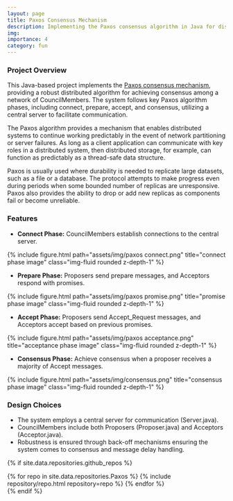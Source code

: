 ```yaml
---
layout: page
title: Paxos Consensus Mechanism
description: Implementing the Paxos consensus algorithm in Java for distributed consensus.
img:
importance: 4
category: fun
---
```


### Project Overview

This Java-based project implements the [Paxos consensus mechanism](https://en.wikipedia.org/wiki/Paxos_(computer_science)), providing a robust distributed algorithm for achieving consensus among a network of CouncilMembers. The system follows key Paxos algorithm phases, including connect, prepare, accept, and consensus, utilizing a central server to facilitate communication.

The Paxos algorithm provides a mechanism that enables distributed systems to continue working predictably in the event of network partitioning or server failures. As long as a client application can communicate with key roles in a distributed system, then distributed storage, for example, can function as predictably as a thread-safe data structure.

Paxos is usually used where durability is needed to replicate large datasets, such as a file or a database. The protocol attempts to make progress even during periods when some bounded number of replicas are unresponsive. Paxos also provides the ability to drop or add new replicas as components fail or become unreliable.

### Features

- **Connect Phase:** CouncilMembers establish connections to the central server.

<div class="row justify-content-sm-center">
    <div class="col-sm-8 mt-3 mt-md-0">
        {% include figure.html path="assets/img/paxos connect.png" title="connect phase image" class="img-fluid rounded z-depth-1" %}
    </div>
</div>


- **Prepare Phase:** Proposers send prepare messages, and Acceptors respond with promises.

<div class="row justify-content-sm-center">
    <div class="col-sm-8 mt-3 mt-md-0">
        {% include figure.html path="assets/img/paxos promise.png" title="promise phase image" class="img-fluid rounded z-depth-1" %}
    </div>
</div>

- **Accept Phase:** Proposers send Accept_Request messages, and Acceptors accept based on previous promises.

<div class="row justify-content-sm-center">
    <div class="col-sm-8 mt-3 mt-md-0">
        {% include figure.html path="assets/img/paxos acceptance.png" title="acceptance phase image" class="img-fluid rounded z-depth-1" %}
    </div>
</div>

- **Consensus Phase:** Achieve consensus when a proposer receives a majority of Accept messages.

<div class="row justify-content-sm-center">
    <div class="col-sm-8 mt-3 mt-md-0">
        {% include figure.html path="assets/img/consensus.png" title="consensus phase image" class="img-fluid rounded z-depth-1" %}
    </div>
</div>

### Design Choices

- The system employs a central server for communication (Server.java).
- CouncilMembers include both Proposers (Proposer.java) and Acceptors (Acceptor.java).
- Robustness is ensured through back-off mechanisms ensuring the system comes to consensus and message delay handling.



{% if site.data.repositories.github_repos %}
<div class="text-center">
  <div class="repositories d-flex flex-wrap flex-md-row flex-column justify-content-center align-items-center">
    {% for repo in site.data.repositories.Paxos %}
      {% include repository/repo.html repository=repo %}
    {% endfor %}
  </div>
</div>
{% endif %}